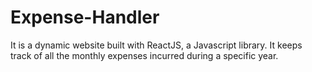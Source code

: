 # Expense-Handler

It is a dynamic website built with ReactJS, a Javascript library.
It keeps track of all the monthly expenses incurred during a specific year.

